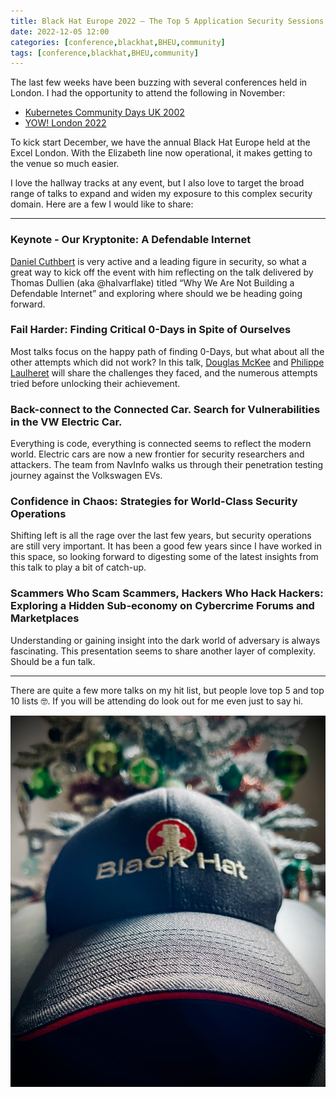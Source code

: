 ```yaml
---
title: Black Hat Europe 2022 – The Top 5 Application Security Sessions to Attend
date: 2022-12-05 12:00
categories: [conference,blackhat,BHEU,community]
tags: [conference,blackhat,BHEU,community]
---
```

The last few weeks have been buzzing with several conferences held in London.  I had the opportunity to attend the following in November:
- [Kubernetes Community Days UK 2002](https://community.cncf.io/events/details/cncf-kcd-uk-presents-kubernetes-community-days-uk-2022/)
- [YOW! London 2022](https://yowlondon.com/2022/)
  
To kick start December, we have the annual Black Hat Europe held at the Excel London.  With the Elizabeth line now operational, it makes getting to the venue so much easier.

I love the hallway tracks at any event, but I also love to target the broad range of talks to expand and widen my exposure to this complex security domain. Here are a few I would like to share:

***
 
### Keynote - Our Kryptonite: A Defendable Internet

[Daniel Cuthbert](https://twitter.com/dcuthbert) is very active and a leading figure in security, so what a great way to kick off the event with him reflecting on the talk delivered by Thomas Dullien (aka @halvarflake) titled “Why We Are Not Building a Defendable Internet” and exploring where should we be heading going forward.

### Fail Harder: Finding Critical 0-Days in Spite of Ourselves
Most talks focus on the happy path of finding 0-Days, but what about all the other attempts which did not work?  In this talk, [Douglas McKee](https://twitter.com/fulmetalpackets) and [Philippe Laulheret](https://twitter.com/phLaul) will share the challenges they faced, and the numerous attempts tried before unlocking their achievement.

### Back-connect to the Connected Car. Search for Vulnerabilities in the VW Electric Car.
Everything is code, everything is connected seems to reflect the modern world.  Electric cars are now a new frontier for security researchers and attackers. The team from NavInfo walks us through their penetration testing journey against the Volkswagen EVs.

### Confidence in Chaos: Strategies for World-Class Security Operations
Shifting left is all the rage over the last few years, but security operations are still very important.  It has been a good few years since I have worked in this space, so looking forward to digesting some of the latest insights from this talk to play a bit of catch-up. 

### Scammers Who Scam Scammers, Hackers Who Hack Hackers: Exploring a Hidden Sub-economy on Cybercrime Forums and Marketplaces
Understanding or gaining insight into the dark world of adversary is always fascinating.  This presentation seems to share another layer of complexity.  Should be a fun talk.

***
There are quite a few more talks on my hit list, but people love top 5 and top 10 lists 🤓. If you will be attending do look out for me even just to say hi.

![ My wrap up of KubeCon EU 2022](/assets/BHEU2022.jpeg)